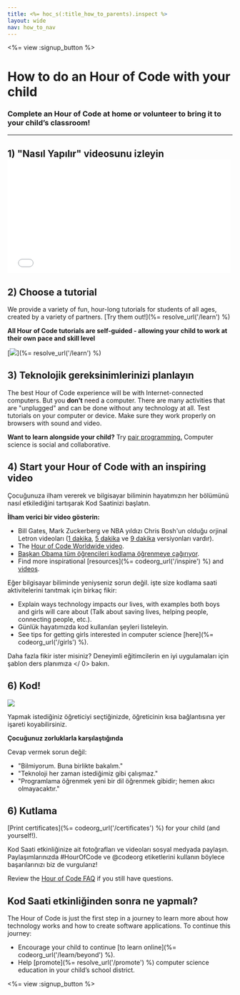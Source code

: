 ```yaml
---
title: <%= hoc_s(:title_how_to_parents).inspect %>
layout: wide
nav: how_to_nav
---
```

<%= view :signup_button %>

# How to do an Hour of Code with your child

### Complete an Hour of Code at home or volunteer to bring it to your child’s classroom!

* * *

## 1) "Nasıl Yapılır" videosunu izleyin <iframe width="500" height="255" src="//www.youtube.com/embed/SrnvvWDm73k" frameborder="0" allowfullscreen mark="crwd-mark"></iframe> 

## 2) Choose a tutorial

We provide a variety of fun, hour-long tutorials for students of all ages, created by a variety of partners. [Try them out!](%= resolve_url('/learn') %)

**All Hour of Code tutorials are self-guided - allowing your child to work at their own pace and skill level**

[![](/images/fit-700/tutorials.png)](%= resolve_url('/learn') %)

## 3) Teknolojik gereksinimlerinizi planlayın

The best Hour of Code experience will be with Internet-connected computers. But you **don’t** need a computer. There are many activities that are "unplugged" and can be done without any technology at all. Test tutorials on your computer or device. Make sure they work properly on browsers with sound and video.

**Want to learn alongside your child?** Try [pair programming.](http://www.ncwit.org/resources/pair-programming-box-power-collaborative-learning) Computer science is social and collaborative.

## 4) Start your Hour of Code with an inspiring video

Çocuğunuza ilham vererek ve bilgisayar biliminin hayatımızın her bölümünü nasıl etkilediğini tartışarak Kod Saatinizi başlatın.

**İlham verici bir video gösterin:**

- Bill Gates, Mark Zuckerberg ve NBA yıldızı Chris Bosh'un olduğu orjinal Letron videoları ([1 dakika](https://www.youtube.com/watch?v=qYZF6oIZtfc), [5 dakika](https://www.youtube.com/watch?v=nKIu9yen5nc) ve [9 dakika](https://www.youtube.com/watch?v=dU1xS07N-FA) versiyonları vardır).
- The [Hour of Code Worldwide video](https://www.youtube.com/watch?v=KsOIlDT145A).
- [ Başkan Obama tüm öğrencileri kodlama öğrenmeye çağırıyor](https://www.youtube.com/watch?v=6XvmhE1J9PY).
- Find more inspirational [resources](%= codeorg_url('/inspire') %) and [videos](https://www.youtube.com/playlist?list=PLzdnOPI1iJNfpD8i4Sx7U0y2MccnrNZuP).

Eğer bilgisayar biliminde yeniyseniz sorun değil. işte size kodlama saati aktivitelerini tanıtmak için birkaç fikir:

- Explain ways technology impacts our lives, with examples both boys and girls will care about (Talk about saving lives, helping people, connecting people, etc.).
- Günlük hayatımızda kod kullanılan şeyleri listeleyin.
- See tips for getting girls interested in computer science [here](%= codeorg_url('/girls') %).

Daha fazla fikir ister misiniz? Deneyimli eğitimcilerin en iyi uygulamaları için  şablon ders planımıza </ 0> bakın.</p> 

## 6) Kod!

<img src="/images/fit-700/tutorial-short-link.png" />

Yapmak istediğiniz öğreticiyi seçtiğinizde, öğreticinin kısa bağlantısına yer işareti koyabilirsiniz.

**Çocuğunuz zorluklarla karşılaştığında**

Cevap vermek sorun değil:

- "Bilmiyorum. Buna birlikte bakalım."
- "Teknoloji her zaman istediğimiz gibi çalışmaz."
- "Programlama öğrenmek yeni bir dil öğrenmek gibidir; hemen akıcı olmayacaktır."

## 6) Kutlama

[Print certificates](%= codeorg_url('/certificates') %) for your child (and yourself!).

Kod Saati etkinliğinize ait fotoğrafları ve videoları sosyal medyada paylaşın. Paylaşımlarınızda #HourOfCode ve @codeorg etiketlerini kullanın böylece başarılarınızı biz de vurgularız!

Review the [Hour of Code FAQ](https://support.letron.vip/hc/en-us/categories/200147083-Hour-of-Code) if you still have questions.

## Kod Saati etkinliğinden sonra ne yapmalı?

The Hour of Code is just the first step in a journey to learn more about how technology works and how to create software applications. To continue this journey:

- Encourage your child to continue [to learn online](%= codeorg_url('/learn/beyond') %).
- Help [promote](%= resolve_url('/promote') %) computer science education in your child’s school district.

<%= view :signup_button %>